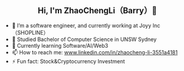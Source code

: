 ## <center>Hi, I'm ZhaoChengLi（Barry）👋</center>

- 🔭  I’m a software engineer, and currently working at Joyy Inc（SHOPLINE）
- 📖  Studied Bachelor of Computer Science in UNSW Sydney
- 🌱  Currently learning Software/AI/Web3
- 📫  How to reach me: www.linkedin.com/in/zhaocheng-li-3551a4181
- ⚡   Fun fact: Stock&Cryptocurrency Investment
